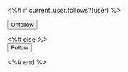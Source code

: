 
<%# if current_user.follows?(user) %>
  <form action="<%= user_follow_url(user) %>" method="post">
    <input
        type="hidden"
        name="authenticity_token"
        value="<%= form_authenticity_token %>">
    <input type="hidden" name="_method" value="delete">
    <input type="submit" value="Unfollow">
  </form>
<%# else %>
  <form action="<%# user_follow_url(user) %>" method="post">
    <input
        type="hidden"
        name="authenticity_token"
        value="<%# form_authenticity_token %>">
    <input type="submit" value="Follow">
  </form>
<%# end %> 